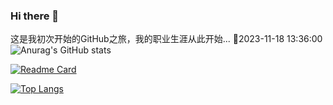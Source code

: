 ### Hi there 👋

<!--
**xlli-start/xlli-start** is a ✨ _special_ ✨ repository because its `README.md` (this file) appears on your GitHub profile.

Here are some ideas to get you started:

- 🔭 I’m currently working on ...
- 🌱 I’m currently learning ...
- 👯 I’m looking to collaborate on ...
- 🤔 I’m looking for help with ...
- 💬 Ask me about ...
- 📫 How to reach me: ...
- 😄 Pronouns: ...
- ⚡ Fun fact: ...
-->
这是我初次开始的GitHub之旅，我的职业生涯从此开始...
🫰2023-11-18 13:36:00
![Anurag's GitHub stats](https://github-readme-stats.vercel.app/api?username=xlli-start&show_icons=true&theme=radical)

[![Readme Card](https://github-readme-stats.vercel.app/api/pin/?username=xlli-start&repo=awesome-cpp-cn)](https://github.com/xlli-start/awesome-cpp-cn)

[![Top Langs](https://github-readme-stats.vercel.app/api/top-langs/?username=xlli-start&layout=compact)](https://github.com/xlli-start/cpprestsdk)
